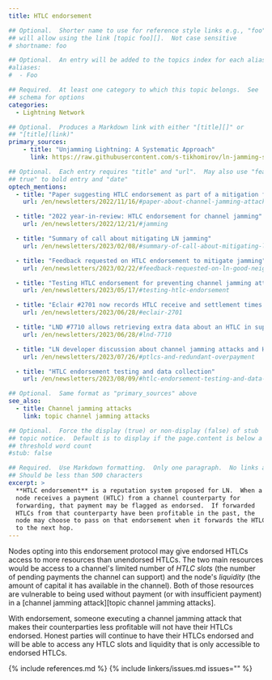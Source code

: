 ```yaml
---
title: HTLC endorsement

## Optional.  Shorter name to use for reference style links e.g., "foo"
## will allow using the link [topic foo][].  Not case sensitive
# shortname: foo

## Optional.  An entry will be added to the topics index for each alias
#aliases:
#  - Foo

## Required.  At least one category to which this topic belongs.  See
## schema for options
categories:
  - Lightning Network

## Optional.  Produces a Markdown link with either "[title][]" or
## "[title](link)"
primary_sources:
    - title: "Unjamming Lightning: A Systematic Approach"
      link: https://raw.githubusercontent.com/s-tikhomirov/ln-jamming-simulator/master/unjamming-lightning.pdf

## Optional.  Each entry requires "title" and "url".  May also use "feature:
## true" to bold entry and "date"
optech_mentions:
  - title: "Paper suggesting HTLC endorsement as part of a mitigation for jamming attacks"
    url: /en/newsletters/2022/11/16/#paper-about-channel-jamming-attacks

  - title: "2022 year-in-review: HTLC endorsement for channel jamming"
    url: /en/newsletters/2022/12/21/#jamming

  - title: "Summary of call about mitigating LN jamming"
    url: /en/newsletters/2023/02/08/#summary-of-call-about-mitigating-ln-jamming

  - title: "Feedback requested on HTLC endorsement to mitigate jamming"
    url: /en/newsletters/2023/02/22/#feedback-requested-on-ln-good-neighbor-scoring

  - title: "Testing HTLC endorsement for preventing channel jamming attacks"
    url: /en/newsletters/2023/05/17/#testing-htlc-endorsement

  - title: "Eclair #2701 now records HTLC receive and settlement times to help later testing of HTLC endorsement"
    url: /en/newsletters/2023/06/28/#eclair-2701

  - title: "LND #7710 allows retrieving extra data about an HTLC in support of trying HTLC endorsement"
    url: /en/newsletters/2023/06/28/#lnd-7710

  - title: "LN developer discussion about channel jamming attacks and HTLC endorsement"
    url: /en/newsletters/2023/07/26/#ptlcs-and-redundant-overpayment

  - title: "HTLC endorsement testing and data collection"
    url: /en/newsletters/2023/08/09/#htlc-endorsement-testing-and-data-collection

## Optional.  Same format as "primary_sources" above
see_also:
  - title: Channel jamming attacks
    link: topic channel jamming attacks

## Optional.  Force the display (true) or non-display (false) of stub
## topic notice.  Default is to display if the page.content is below a
## threshold word count
#stub: false

## Required.  Use Markdown formatting.  Only one paragraph.  No links allowed.
## Should be less than 500 characters
excerpt: >
  **HTLC endorsement** is a reputation system proposed for LN.  When a
  node receives a payment (HTLC) from a channel counterparty for
  forwarding, that payment may be flagged as endorsed.  If forwarded
  HTLCs from that counterparty have been profitable in the past, the
  node may choose to pass on that endorsement when it forwards the HTLC
  to the next hop.
---
```

Nodes opting into this endorsement protocol may give endorsed HTLCs
access to more resources than unendorsed HTLCs.  The two main resources
would be access to a channel's limited number of _HTLC slots_ (the number
of pending payments the channel can support) and the node's _liquidity_ (the
amount of capital it has available in the channel).  Both of those
resources are vulnerable to being used without payment (or with
insufficient payment) in a [channel jamming attack][topic channel
jamming attacks].

With endorsement, someone executing a channel jamming attack that makes
their counterparties less profitable will not have their HTLCs endorsed.
Honest parties will continue to have their HTLCs endorsed and will be
able to access any HTLC slots and liquidity that is only accessible to
endorsed HTLCs.

{% include references.md %}
{% include linkers/issues.md issues="" %}
